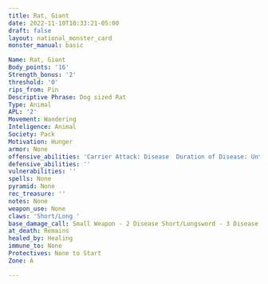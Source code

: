 ```yaml
---
title: Rat, Giant
date: 2022-11-10T10:33:21-05:00
draft: false
layout: national_monster_card
monster_manual: basic

Name: Rat, Giant
Body_points: '16'
Strength_bonus: '2'
threshold: '0'
rips_from: Pin
Descriptive Phrase: Dog sized Rat
Type: Animal
APL: '2'
Movement: Wandering
Inteligence: Animal
Society: Pack
Motivation: Hunger
armor: None
offensive_abilities: 'Carrier Attack: Disease  Duration of Disease: Until Cured'
defensive_abilities: ''
vulnerabilities: ''
spells: None
pyramid: None
rec_treasure: ''
notes: None
weapon_use: None
claws: 'Short/Long '
base_damage_call: Small Weapon - 2 Disease Short/Longsword - 3 Disease
at_death: Remains
healed_by: Healing
immune_to: None
Protectives: None to Start
Zone: A

---
```






